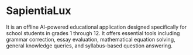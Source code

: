 # SapientiaLux
It is an offline AI-powered educational application designed specifically for school students in grades 1 through 12. It offers essential tools including grammar correction, essay evaluation, mathematical equation solving, general knowledge queries, and syllabus-based question answering.                
